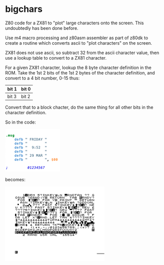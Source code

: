 # bigchars
Z80 code for a ZX81 to "plot" large characters onto the screen. This undoubtedly
has been done before.


Use m4 macro processing and z80asm assembler as part of z80dk to create a routine
which converts ascii to "plot characters" on the screen.

ZX81 does not use ascii, so subtract 32 from the ascii character value, then use a
lookup table to convert to a ZX81 character.

For a given ZX81 character, lookup the 8 byte character definition in the ROM.
Take the 1st 2 bits of the 1st 2 bytes of the character definition, and convert
to a 4 bit number, 0-15 thus:

| bit 1 | bit 0 |
| ----- |-------|
| bit 3 | bit 2 |

Convert that to a block chacter, do the same thing for all other bits in
the character definition.

So in the code:

![Alt text](code.png?raw=true "Text definition")

becomes:

![Alt text](screen.gif?raw=true "ZX81 Screen")
